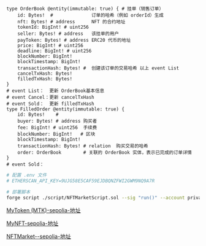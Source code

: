 ```shell
type OrderBook @entity(immutable: true) { # 挂单（销售订单）
    id: Bytes!  #              订单的哈希（例如 orderId）生成
    nft: Bytes! # address      NFT 的合约地址
    tokenId: BigInt! # uint256
    seller: Bytes! # address   该挂单的用户
    payToken: Bytes! # address ERC20 代币的地址
    price: BigInt! # uint256
    deadline: BigInt! # uint256
    blockNumber: BigInt!
    blockTimestamp: BigInt!
    transactionHash: Bytes! #  创建该订单的交易哈希 以上 event List
    cancelTxHash: Bytes!
    filledTxHash: Bytes!
}
# event List：  更新 OrderBook基本信息
# event Cancel：更新 cancelTxHash
# event Sold：  更新 filledTxHash
type FilledOrder @entity(immutable: true) {
    id: Bytes!    # 
    buyer: Bytes! # address 购买者
    fee: BigInt! # uint256  手续费
    blockNumber: BigInt!   # 区块
    blockTimestamp: BigInt!
    transactionHash: Bytes! # relation  购买交易的哈希
    order: OrderBook        # 关联的 OrderBook 实体，表示已完成的订单详情
}
# event Sold： 
```

```sh 
# 配置 .env 文件
# ETHERSCAN_API_KEY=9UJG58E5CAF59EJDBQNZFWI2GWM9NQ9A7R

# 部署脚本
forge script ./script/NFTMarketScript.sol --sig "run()" --account privateS4 --rpc-url https://ethereum-sepolia-rpc.publicnode.com --broadcast --verify -vvvv

```

[MyToken (MTK)-sepolia-地址](https://sepolia.etherscan.io/address/0x6ac936d3fc93a2e7e7da040d68ad283fe7a03058#code)

[MyNFT-sepolia-地址](https://sepolia.etherscan.io/address/0xaa02ff97a9aa19a01aff013f171cb902429d509a)

[NFTMarket--sepolia-地址](https://sepolia.etherscan.io/address/0x1b09a18f27a8e5aa51431148261cd258d4142fc0#code)
